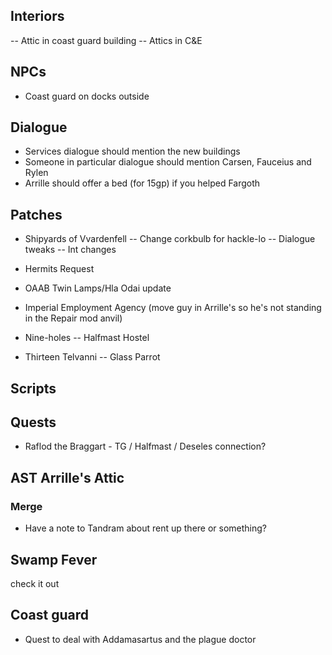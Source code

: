 ## Interiors
-- Attic in coast guard building
-- Attics in C&E

## NPCs
* Coast guard on docks outside

## Dialogue
* Services dialogue should mention the new buildings
* Someone in particular dialogue should mention Carsen, Fauceius and Rylen
* Arrille should offer a bed (for 15gp) if you helped Fargoth

## Patches
* Shipyards of Vvardenfell
-- Change corkbulb for hackle-lo
-- Dialogue tweaks
-- Int changes
* Hermits Request
* OAAB Twin Lamps/Hla Odai update
* Imperial Employment Agency (move guy in Arrille's so he's not standing in the Repair mod anvil)

* Nine-holes 
-- Halfmast Hostel

* Thirteen Telvanni
-- Glass Parrot

## Scripts

## Quests
* Raflod the Braggart - TG / Halfmast / Deseles connection?

## AST Arrille's Attic
### Merge
* Have a note to Tandram about rent up there or something?

## Swamp Fever
check it out

## Coast guard
* Quest to deal with Addamasartus and the plague doctor